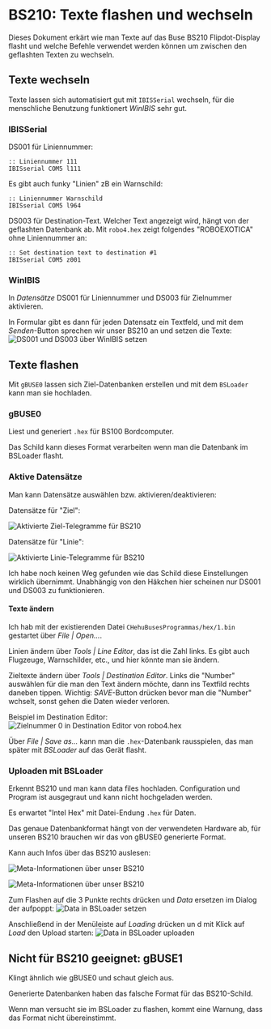 # BS210: Texte flashen und wechseln
Dieses Dokument erkärt wie man Texte auf das Buse BS210 Flipdot-Display flasht und welche Befehle verwendet werden können um zwischen den geflashten Texten zu wechseln.

## Texte wechseln
Texte lassen sich automatisiert gut mit `IBISSerial` wechseln, für die menschliche Benutzung funktionert _WinIBIS_ sehr gut.

### IBISSerial
DS001 für Liniennummer:
```
:: Liniennummer 111
IBISserial COM5 l111
```

Es gibt auch funky "Linien" zB ein Warnschild:
```
:: Liniennummer Warnschild
IBISserial COM5 l964
```

DS003 für Destination-Text. Welcher Text angezeigt wird, hängt von der geflashten Datenbank ab.
Mit `robo4.hex` zeigt folgendes "ROBOEXOTICA" ohne Liniennummer an:
```
:: Set destination text to destination #1
IBISserial COM5 z001
```

### WinIBIS
In _Datensätze_ DS001 für Liniennummer und DS003 für Zielnummer aktivieren.

In Formular gibt es dann für jeden Datensatz ein Textfeld, und mit dem _Senden_-Button sprechen wir unser BS210 an und setzen die Texte:
![DS001 und DS003 über WinIBIS setzen](screenshots/winibis.png)

## Texte flashen
Mit `gBUSE0` lassen sich Ziel-Datenbanken erstellen und mit dem `BSLoader` kann man sie hochladen.

###  gBUSE0
Liest und generiert `.hex` für BS100 Bordcomputer.

Das Schild kann dieses Format verarbeiten wenn man die Datenbank im BSLoader flasht.

### Aktive Datensätze
Man kann Datensätze auswählen bzw. aktivieren/deaktivieren:

Datensätze für "Ziel":

![Aktivierte Ziel-Telegramme für BS210](screenshots/gbuse0_active_destination_commands.png)

Datensätze für "Linie":

![Aktivierte Linie-Telegramme für BS210](screenshots/active_commands_line.png)

Ich habe noch keinen Weg gefunden wie das Schild diese Einstellungen wirklich übernimmt. Unabhängig von den Häkchen hier scheinen nur DS001 und DS003 zu funktionieren.

#### Texte ändern
Ich hab mit der existierenden Datei `CHehuBusesProgrammas/hex/1.bin` gestartet über _File | Open..._.

Linien ändern über _Tools | Line Editor_, das ist die  Zahl links. Es gibt auch Flugzeuge, Warnschilder, etc., und hier könnte man sie ändern.

Zieltexte ändern über _Tools | Destination Editor_. Links die "Number" auswählen für die man den Text ändern möchte, dann ins Textfild rechts daneben tippen. Wichtig: _SAVE_-Button drücken bevor man die "Number" wchselt, sonst gehen die Daten wieder verloren.

Beispiel im Destination Editor:
![Zielnummer 0 in Destination Editor von robo4.hex](screenshots/gbuse0_destination_editor.png)

Über _File | Save as..._ kann man die `.hex`-Datenbank rausspielen, das man später mit _BSLoader_ auf das Gerät flasht.

### Uploaden mit BSLoader
Erkennt BS210 und man kann data files hochladen. Configuration und Program ist ausgegraut und kann nicht hochgeladen werden.

Es erwartet "Intel Hex" mit Datei-Endung `.hex` für Daten.

Das genaue Datenbankformat hängt von der verwendeten Hardware ab, für unseren BS210 brauchen wir das von gBUSE0 generierte Format.

Kann auch Infos über das BS210 auslesen:

![Meta-Informationen über unser BS210](screenshots/./gbuse0_in_flash.png)

![Meta-Informationen über unser BS210](screenshots/./avail_commands.png)

Zum Flashen auf die 3 Punkte rechts drücken und _Data_ ersetzen im Dialog der aufpoppt:
![Data in BSLoader setzen](screenshots/./set_data_in_bsloader.png)

Anschließend in der Menüleiste auf _Loading_ drücken un d mit Klick auf _Load_ den Upload starten:
![Data in BSLoader uploaden](screenshots/./flashing.png)

## Nicht für BS210 geeignet: gBUSE1
Klingt ähnlich wie gBUSE0 und schaut gleich aus.

Generierte Datenbanken haben das falsche Format für das BS210-Schild.

Wenn man versucht sie im BSLoader zu flashen, kommt eine Warnung, dass das Format nicht übereinstimmt.